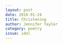 ```yaml
---
layout: post 
date: 2016-01-24
title: Christening
author: Jennifer Taylor
category: poetry
issue: idol
---
```

